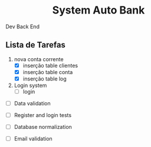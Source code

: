 <h1 align="center"> System Auto Bank </h1>
<p align="justify"> Dev Back End  </p>


## Lista de Tarefas
1. nova conta corrente 
    - [x] inserção table clientes
    - [x] inserção table conta
    - [x] inserção table log
2. Login system
    - [ ] login 
    
- [ ] Data validation
- [ ] Register and login tests
- [ ] Database normalization
- [ ] Email validation


 
